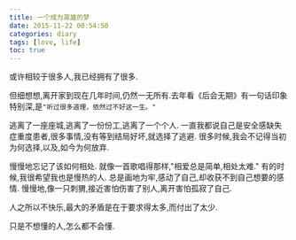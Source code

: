 ```yaml
---
title: 一个成为英雄的梦
date: 2015-11-22 00:54:50
categories: diary
tags: [love, life]
toc: true
---
```


或许相较于很多人,我已经拥有了很多.

但细想想,离开家到现在几年时间,仍然一无所有.去年看《后会无期》有一句话印象特别深,是`"听过很多道理，依然过不好这一生。"`

逃离了一座座城,逃离了一份份工,逃离了一个个人. 一直我都说自己是安全感缺失症重度患者,很多事情,没有等到结局好坏,就选择了逃避. 很多时候,我会不记得当初为何选择,以及,如今为何放弃.

<!-- more -->

慢慢地忘记了该如何相处. 就像一首歌唱得那样,"相爱总是简单,相处太难." 有的时候,我很希望我也是慢热的人. 总是画地为牢,感动了自己,却收获不到自己想要的感情. 慢慢地,像一只刺猬,接近害怕伤害了别人,离开害怕孤寂了自己.

人之所以不快乐,最大的矛盾是在于要求得太多,而付出了太少.

只是不想懂的人,怎么都不会懂.
